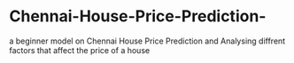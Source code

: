 # Chennai-House-Price-Prediction-
a beginner model on Chennai House Price Prediction and Analysing diffrent factors that affect the price of a house
